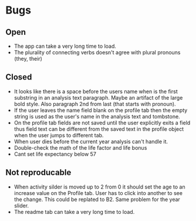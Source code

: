 #  Bugs

## Open

- The app can take a very long time to load.
- The plurality of connecting verbs doesn't agree with plural pronouns (they, their)

## Closed
- It looks like there is a space before the users name when is the first substring in an analysis text paragraph. Maybe an artifact of the large bold style. Also paragraph 2nd from last (that starts with pronoun).
- If the user leaves the name field blank on the profile tab then the empty string is used as the user's name in the analysis text and tombstone.
- On the profile tab fields are not saved until the user explicitly exits a field thus field text can be different from the saved text in the profile object when the user jumps to different tab.
- When user dies before the current year analysis can't handle it. 
- Double-check the math of the life factor and life bonus
- Cant set life expectancy below 57

## Not reproducable
- When activity silder is moved up to 2 from 0 it should set the age to an increase value on the Profile tab. User has to click into another to see the change. This could be replated to B2. Same problem for the year slider.
- The readme tab can take a very long time to load.


